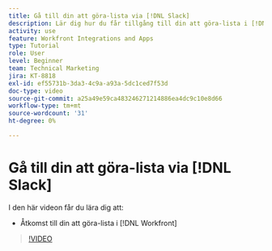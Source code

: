 ```yaml
---
title: Gå till din att göra-lista via [!DNL Slack]
description: Lär dig hur du får tillgång till din att göra-lista i [!DNL Workfront]
activity: use
feature: Workfront Integrations and Apps
type: Tutorial
role: User
level: Beginner
team: Technical Marketing
jira: KT-8818
exl-id: ef55731b-3da3-4c9a-a93a-5dc1ced7f53d
doc-type: video
source-git-commit: a25a49e59ca483246271214886ea4dc9c10e8d66
workflow-type: tm+mt
source-wordcount: '31'
ht-degree: 0%

---
```


# Gå till din att göra-lista via [!DNL Slack]

I den här videon får du lära dig att:

* Åtkomst till din att göra-lista i [!DNL Workfront]

>[!VIDEO](https://video.tv.adobe.com/v/335118/?quality=12&learn=on)
